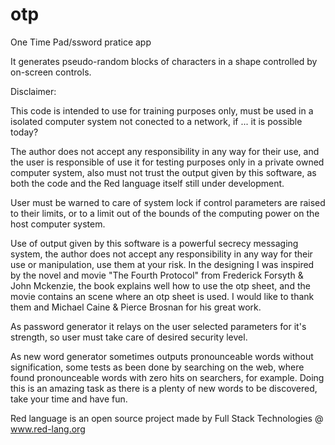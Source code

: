 # otp
One Time Pad/ssword pratice app

It generates pseudo-random blocks of characters in a shape controlled by on-screen controls.

Disclaimer:

This code is intended to use for training purposes only, must be used in a isolated computer system not conected to a network, if ... it is possible today?

The author does not accept any responsibility in any way for their use, and the user is responsible of use it for testing purposes only
in a private owned computer system, also must not trust the output given by this software, as both the code and the Red language itself still under development.

User must be warned to care of system lock if control parameters are raised to their limits, or to a limit out of the bounds of the
computing power on the host computer system.

Use of output given by this software is a powerful secrecy messaging system, the author does not accept any responsibility in any way for their use or manipulation, use them at your risk. In the designing I was inspired by the novel and movie "The Fourth Protocol" from Frederick Forsyth & John Mckenzie, the book explains well how to use the otp sheet, and the movie contains an scene where an otp sheet is used. I would like to thank them and Michael Caine & Pierce Brosnan for his great work.

As password generator it relays on the user selected parameters for it's strength, so user must take care of desired security level.

As new word generator sometimes outputs pronounceable words without signification, some tests as been done by searching on the web, where found pronounceable words with zero hits on searchers, for example. Doing this is an amazing task as there is a plenty of new words to be discovered, take your time and have fun.

Red language is an open source project made by Full Stack Technologies @ www.red-lang.org
